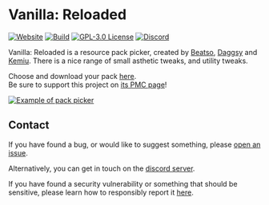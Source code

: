 # Vanilla: Reloaded
[![Website](https://img.shields.io/website?down_color=critical&up_color=success&url=https%3A%2F%2Fwww.littleimprovements-custom.tk&logo=firefox-browser&style=flat-square)](https://www.littleimprovements-custom.tk/)
[![Build](https://img.shields.io/github/workflow/status/LittleImprovementsCustom/LittleImprovementsCustom/Node.js%20CI?logo=github-actions&style=flat-square)](https://github.com/LittleImprovementsCustom/LittleImprovementsCustom/actions?query=workflow%3A%22Node.js+CI%22)
[![GPL-3.0 License](https://img.shields.io/github/license/LittleImprovementsCustom/LittleImprovementsCustom?logo=gnu&style=flat-square)](https://github.com/LittleImprovementsCustom/LittleImprovementsCustom/blob/master/LICENSE)
[![Discord](https://img.shields.io/discord/738126248194211960?color=7289da&logo=discord&style=flat-square&label=discord)](https://discord.gg/bNcZjFe)

Vanilla: Reloaded is a resource pack picker, created by [Beatso](https://www.beatso.tk/), [Daggsy](https://www.planetminecraft.com/member/daggsy/) and [Kemiu](https://www.planetminecraft.com/member/kemiu/). There is a nice range of small asthetic tweaks, and utility tweaks.

Choose and download your pack [here](https://www.littleimprovements-custom.tk/).\
Be sure to support this project on [its PMC page](https://www.planetminecraft.com/texture-pack/little-improvements-custom/)!

[![Example of pack picker](https://api.apiflash.com/v1/urltoimage?access_key=a253347deb8747fa8ced27e5239223bf&no_ads=true&no_cookie_banners=true&no_tracking=true&url=https%3A%2F%2Fwww.littleimprovements-custom.tk%2F)](https://www.littleimprovements-custom.tk/)

## Contact

If you have found a bug, or would like to suggest something, please [open an issue](https://github.com/LittleImprovementsCustom/LittleImprovementsCustom/issues/new).

Alternatively, you can get in touch on the [discord server](beatso.tk/discord).

If you have found a security vulnerability or something that should be sensitive, please learn how to responsibly report it [here](https://github.com/LittleImprovementsCustom/LittleImprovementsCustom/blob/master/.github/SECURITY.md).
